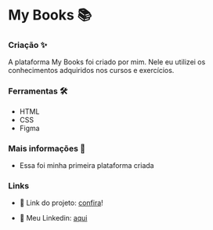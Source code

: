 # My Books 📚
 
### Criação ✨
 
A plataforma My Books foi criado por mim. Nele eu utilizei os conhecimentos adquiridos nos cursos e exercícios. 

### Ferramentas 🛠️
 
- HTML
- CSS
- Figma

### Mais informações 🤔

- Essa foi minha primeira plataforma criada

### Links

- 🔗 Link do projeto: <a href="https://suzanadossantos.github.io/my_books/paginas/index.html/">confira</a>!</p>

- 🔗 Meu Linkedin: <a href="https://www.linkedin.com/in/suzana-dos-santos-dev/">aqui</a>
